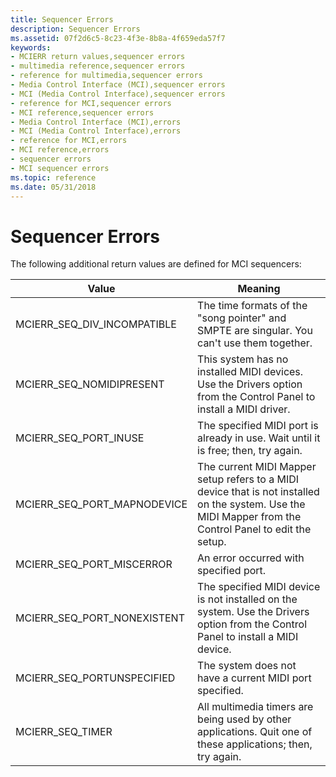 ```yaml
---
title: Sequencer Errors
description: Sequencer Errors
ms.assetid: 07f2d6c5-8c23-4f3e-8b8a-4f659eda57f7
keywords:
- MCIERR return values,sequencer errors
- multimedia reference,sequencer errors
- reference for multimedia,sequencer errors
- Media Control Interface (MCI),sequencer errors
- MCI (Media Control Interface),sequencer errors
- reference for MCI,sequencer errors
- MCI reference,sequencer errors
- Media Control Interface (MCI),errors
- MCI (Media Control Interface),errors
- reference for MCI,errors
- MCI reference,errors
- sequencer errors
- MCI sequencer errors
ms.topic: reference
ms.date: 05/31/2018
---
```


# Sequencer Errors

The following additional return values are defined for MCI sequencers:



| Value                          | Meaning                                                                                                                                                  |
|--------------------------------|----------------------------------------------------------------------------------------------------------------------------------------------------------|
| MCIERR\_SEQ\_DIV\_INCOMPATIBLE | The time formats of the "song pointer" and SMPTE are singular. You can't use them together.                                                              |
| MCIERR\_SEQ\_NOMIDIPRESENT     | This system has no installed MIDI devices. Use the Drivers option from the Control Panel to install a MIDI driver.                                       |
| MCIERR\_SEQ\_PORT\_INUSE       | The specified MIDI port is already in use. Wait until it is free; then, try again.                                                                       |
| MCIERR\_SEQ\_PORT\_MAPNODEVICE | The current MIDI Mapper setup refers to a MIDI device that is not installed on the system. Use the MIDI Mapper from the Control Panel to edit the setup. |
| MCIERR\_SEQ\_PORT\_MISCERROR   | An error occurred with specified port.                                                                                                                   |
| MCIERR\_SEQ\_PORT\_NONEXISTENT | The specified MIDI device is not installed on the system. Use the Drivers option from the Control Panel to install a MIDI device.                        |
| MCIERR\_SEQ\_PORTUNSPECIFIED   | The system does not have a current MIDI port specified.                                                                                                  |
| MCIERR\_SEQ\_TIMER             | All multimedia timers are being used by other applications. Quit one of these applications; then, try again.                                             |



 

 

 




